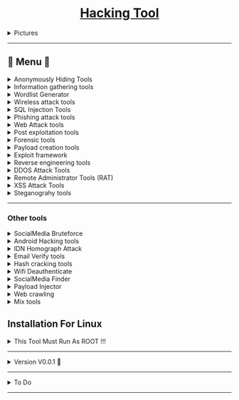 <h1 align="center">
<a href="https://github.com/Z4nzu/hackingtool"> Hacking Tool </a>
</h1>

<details>
    <summary>
        Pictures
    </summary>
    </br>
    <h1 align="center"> Hacking Tool </h1>

![](https://github.com/Z4nzu/hackingtool/blob/master/images/A00.png)

</br>

![](https://github.com/Z4nzu/hackingtool/blob/master/images/A0.png)

</br>

![](https://github.com/Z4nzu/hackingtool/blob/master/images/A1.png)

</br>

![](https://github.com/Z4nzu/hackingtool/blob/master/images/A2.png)

</br>

![](https://github.com/Z4nzu/hackingtool/blob/master/images/A4.png)

</br>

</details>

---

## 📜 Menu 📜

<!--  -->
<details>
    <summary>
    Anonymously Hiding Tools
    </summary>
    
- [Anonmously Surf](https://github.com/Und3rf10w/kali-anonsurf)
- [Multitor](https://github.com/trimstray/multitor)

</br>

</details>
<!--  -->



<!--  -->
<details>
    <summary>
    Information gathering tools
    </summary>

- [Network Map (nmap)](https://github.com/nmap/nmap)
- [Dracnmap](https://github.com/Screetsec/Dracnmap)
- Port scanning
- Host to IP 
- [Xerosploit](https://github.com/LionSec/xerosploit)
- [RED HAWK (All In One Scanning)](https://github.com/Tuhinshubhra/RED_HAWK)
- [ReconSpider(For All Scaning)](https://github.com/bhavsec/reconspider)
- IsItDown (Check Website Down/Up)
- [Infoga - Email OSINT](https://github.com/m4ll0k/Infoga)
- [ReconDog](https://github.com/s0md3v/ReconDog)
- [Striker](https://github.com/s0md3v/Striker)
- [SecretFinder (like API & etc)](https://github.com/m4ll0k/SecretFinder)
- [Find Info Using Shodan](https://github.com/m4ll0k/Shodanfy.py)
- [Port Scanner - rang3r](https://github.com/floriankunushevci/rang3r)
- [Breacher](https://github.com/s0md3v/Breacher)


    </br>

</details>
<!--  -->




<!--  -->
<details>
    <summary>
    Wordlist Generator
    </summary>
    
- [Cupp](https://github.com/Mebus/cupp.git)
- [WordlistCreator](https://github.com/Z4nzu/wlcreator)
- [Goblin WordGenerator](https://github.com/UndeadSec/GoblinWordGenerator.git)
- [Password list (1.4 Billion Clear Text Password)](https://github.com/Viralmaniar/SMWYG-Show-Me-What-You-Got)

    </br>

</details>
<!--  -->


<!--  -->
<details>
    <summary>
    Wireless attack tools
    </summary>

- [WiFi-Pumpkin](https://github.com/P0cL4bs/wifipumpkin3)
- [pixiewps](https://github.com/wiire/pixiewps)
- [Bluetooth Honeypot GUI Framework](https://github.com/andrewmichaelsmith/bluepot)
- [Fluxion](https://github.com/thehackingsage/Fluxion)
- [Wifiphisher](https://github.com/wifiphisher/wifiphisher)
- [Wifite](https://github.com/derv82/wifite2)
- [EvilTwin](https://github.com/Z4nzu/fakeap)
- [Fastssh](https://github.com/Z4nzu/fastssh)
- Howmanypeople

    </br>

</details>
<!--  -->




<!--  -->
<details>
    <summary>
    SQL Injection Tools
    </summary>
    
- [Sqlmap tool](https://github.com/sqlmapproject/sqlmap)
- [NoSqlMap](https://github.com/codingo/NoSQLMap)
- [Damn Small SQLi Scanner](https://github.com/stamparm/DSSS)
- [Explo](https://github.com/dtag-dev-sec/explo)
- [Blisqy - Exploit Time-based blind-SQL injection](https://github.com/JohnTroony/Blisqy)
- [Leviathan - Wide Range Mass Audit Toolkit](https://github.com/leviathan-framework/leviathan)
- [SQLScan](https://github.com/Cvar1984/sqlscan)


    </br>

</details>
<!--  -->




<!--  -->
<details>
    <summary>
    Phishing attack tools
    </summary>
    
- [Setoolkit](https://github.com/trustedsec/social-engineer-toolkit)
- [SocialFish](https://github.com/UndeadSec/SocialFish)
- [HiddenEye](https://github.com/DarkSecDevelopers/HiddenEye)
- [Evilginx2](https://github.com/kgretzky/evilginx2)
- [I-See_You(Get Location using phishing attack)](https://github.com/Viralmaniar/I-See-You)
- [SayCheese (Grab target's Webcam Shots)](https://github.com/hangetzzu/saycheese)
- [QR Code Jacking](https://github.com/cryptedwolf/ohmyqr)
- [ShellPhish](https://github.com/An0nUD4Y/shellphish)
- [BlackPhish](https://github.com/iinc0gnit0/BlackPhish)


    </br>

</details>
<!--  -->



<!--  -->
<details>
    <summary>
    Web Attack tools
    </summary>
    
- [Web2Attack](https://github.com/santatic/web2attack)
- Skipfish
- [SubDomain Finder](https://github.com/aboul3la/Sublist3r)
- [CheckURL](https://github.com/UndeadSec/checkURL)
- [Blazy(Also Find ClickJacking)](https://github.com/UltimateHackers/Blazy)
- [Sub-Domain TakeOver](https://github.com/m4ll0k/takeover)
- [Dirb](https://gitlab.com/kalilinux/packages/dirb)

    </br>

</details>
<!--  -->




<!--  -->
<details>
    <summary>
    Post exploitation tools
    </summary>

- [Vegile - Ghost In The Shell](https://github.com/Screetsec/Vegile)
- [Chrome Keylogger](https://github.com/UndeadSec/HeraKeylogger)


    </br>

</details>
<!--  -->



<!--  -->
<details>
    <summary>
        Forensic tools    
    </summary>
    
- Autopsy
- Wireshark
- [Bulk extractor](https://github.com/simsong/bulk_extractor)
- [Disk Clone and ISO Image Aquire](https://guymager.sourceforge.io/)
- [Toolsley](https://www.toolsley.com/)

    </br>

</details>
<!--  -->





<!--  -->
<details>
    <summary>
    Payload creation tools
    </summary>
    
- [The FatRat](https://github.com/Screetsec/TheFatRat)
- [Brutal](https://github.com/Screetsec/Brutal)
- [Stitch](https://nathanlopez.github.io/Stitch)
- [MSFvenom Payload Creator](https://github.com/g0tmi1k/msfpc)
- [Venom Shellcode Generator](https://github.com/r00t-3xp10it/venom)
- [Spycam](https://github.com/thelinuxchoice/spycam)
- [Mob-Droid](https://github.com/kinghacker0/Mob-Droid)
- [Enigma](https://github.com/UndeadSec/Enigma)

    </br>

</details>
<!--  -->





<!--  -->
<details>
    <summary>
    Exploit framework
    </summary>
    
- [RouterSploit](https://github.com/threat9/routersploit)
- [WebSploit](https://github.com/The404Hacking/websploit )
- [Commix](https://github.com/commixproject/commix)
- [Web2Attack](https://github.com/santatic/web2attack)

    </br>

</details>
<!--  -->





<!--  -->
<details>
    <summary>
    Reverse engineering tools
    </summary>
    
- [Androguard](https://github.com/androguard/androguard )
- [Apk2Gold](https://github.com/lxdvs/apk2gold )
- [JadX](https://github.com/skylot/jadx)

    </br>

</details>
<!--  -->




<!--  -->
<details>
    <summary>
    DDOS Attack Tools
    </summary>
    
- SlowLoris
- [Asyncrone | Multifunction SYN Flood DDoS Weapon](https://github.com/fatihsnsy/aSYNcrone)
- [UFOnet](https://github.com/epsylon/ufonet)
- [GoldenEye](https://github.com/jseidl/GoldenEye)

    </br>

</details>
<!--  -->





<!--  -->
<details>
    <summary>
    Remote Administrator Tools (RAT)
    </summary>
    
- [Stitch](https://github.com/nathanlopez/Stitch)
- [Pyshell](https://github.com/knassar702/pyshell)

    </br>

</details>
<!--  -->



<!--  -->
<details>
    <summary>
    XSS Attack Tools
    </summary>
    
- [DalFox(Finder of XSS)](https://github.com/hahwul/dalfox)
- [XSS Payload Generator](https://github.com/capture0x/XSS-LOADER.git)
- [Extended XSS Searcher and Finder](https://github.com/Damian89/extended-xss-search)
- [XSS-Freak](https://github.com/PR0PH3CY33/XSS-Freak)
- [XSpear](https://github.com/hahwul/XSpear)
- [XSSCon](https://github.com/menkrep1337/XSSCon)
- [XanXSS](https://github.com/Ekultek/XanXSS)
- [Advanced XSS Detection Suite](https://github.com/UltimateHackers/XSStrike)
- [RVuln](https://github.com/iinc0gnit0/RVuln)

    </br>

</details>
<!--  -->





<!--  -->
<details>
    <summary>
    Steganograhy tools
    </summary>
    
- SteganoHide
- StegnoCracker
- [StegoCracker](https://github.com/W1LDN16H7/StegoCracker)
- [Whitespace](https://github.com/beardog108/snow10)

    </br>

</details>
<!--  -->


---

### Other tools

<!--  -->
<details>
    <summary>
    SocialMedia Bruteforce
    </summary>

- [Instagram Attack](https://github.com/chinoogawa/instaBrute)
- [AllinOne SocialMedia Attack](https://github.com/Matrix07ksa/Brute_Force)
- [Facebook Attack](https://github.com/Matrix07ksa/Brute_Force)
- [Application Checker](https://github.com/jakuta-tech/underhanded)

    </br>

</details>
<!--  -->



<!--  -->
<details>
    <summary>
    Android Hacking tools
    </summary>

- [Keydroid](https://github.com/F4dl0/keydroid)
- [MySMS](https://github.com/papusingh2sms/mysms)
- [Lockphish (Grab target LOCK PIN)](https://github.com/JasonJerry/lockphish)
- [DroidCam (Capture Image)](https://github.com/kinghacker0/WishFish)
- [EvilApp (Hijack Session)](https://github.com/crypticterminal/EvilApp)
- [HatCloud(Bypass CloudFlare for IP)](https://github.com/HatBashBR/HatCloud)

    </br>

</details>
<!--  -->





<!--  -->
<details>
    <summary>
    IDN Homograph Attack
    </summary>

- [EvilURL](https://github.com/UndeadSec/EvilURL)

    </br>

</details>
<!--  -->





<!--  -->
<details>
    <summary>
        Email Verify tools
    </summary>

- [Knockmail](https://github.com/4w4k3/KnockMail)

    </br>

</details>
<!--  -->





<!--  -->
<details>
    <summary>
    Hash cracking tools
    </summary>

- [Hash Buster](https://github.com/s0md3v/Hash-Buster)

</br>

</details>
<!--  -->





<!--  -->
<details>
    <summary>
    Wifi Deauthenticate
    </summary>
    
- [WifiJammer-NG](https://github.com/MisterBianco/wifijammer-ng)
- [KawaiiDeauther](https://github.com/aryanrtm/KawaiiDeauther)

    </br>

</details>
<!--  -->



<!--  -->
<details>
    <summary>
    SocialMedia Finder
    </summary>

- [Find SocialMedia By Facial Recognation System](https://github.com/Greenwolf/social_mapper)
- [Find SocialMedia By UserName](https://github.com/xHak9x/finduser)
- [Sherlock](https://github.com/sherlock-project/sherlock)
- [SocialScan | Username or Email](https://github.com/iojw/socialscan)


    </br>

</details>
<!--  -->


<!--  -->
<details>
    <summary>
    Payload Injector
    </summary>
<!--  -->

- [Debinject](https://github.com/UndeadSec/Debinject)
- [Pixload](https://github.com/chinarulezzz/pixload)

    </br>

</details>


<!--  -->
<details>
    <summary>
    Web crawling
    </summary>
    
- [Gospider](https://github.com/jaeles-project/gospider)

    </br>

</details>
<!--  -->




<!--  -->
<details>
    <summary>
    Mix tools
    </summary>

</details>
<!--  -->


## Installation For Linux 

<details>
    <summary>
        This Tool Must Run As ROOT !!!
    </summary>
    </br>    

    git clone https://github.com/Z4nzu/hackingtool.git
    
    chmod -R 755 hackingtool  
    
    cd hackingtool
    
    sudo pip3 install -r requirement.txt
    
    bash install.sh
    
    sudo hackingtool

 After Following All Steps Just Type In Terminal **root@kaliLinux:~** **hackingtool**

</br>

</details>

---


<details>
    <summary>
        Version V0.0.1 🚀
    </summary>
   </br>
 
 
   </br>
        
</details>


---

<details>
    <summary>
        To Do
    </summary>
    </br>

- [ ] Added New Tools     
    - [ ] Add - Tools for CTF
    - [ ] Add - AnlominusKits Tools
    - [ ] Add - Penetration Tester Stages

- [ ] Release Tool 

</br>

</details>

---
